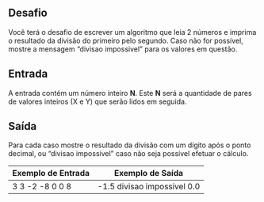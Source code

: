 ## Desafio

Você terá o desafio de escrever um algoritmo que leia 2 números e  imprima o resultado da divisão do primeiro pelo segundo. Caso não for  possível, mostre a mensagem “divisao impossivel” para os valores em  questão.

## Entrada

A entrada contém um número inteiro **N**. Este **N** será a quantidade de pares de valores inteiros (X e Y) que serão lidos em seguida.

## Saída

Para cada caso mostre o resultado da divisão com um dígito após o  ponto decimal, ou “divisao impossivel” caso não seja possível efetuar o  cálculo.

 

| Exemplo de Entrada                         | Exemplo de Saída                              |
| ------------------------------------------ | --------------------------------------------- |
| 3  		3 -2  		-8 0  		0 8 | -1.5  		divisao impossivel  		0.0 |